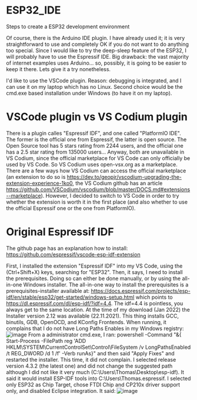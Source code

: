 # ESP32_IDE
Steps to create a ESP32 development environment

Of course, there is the Arduino IDE plugin. I have already used it; it is very straightforward to use and completely
OK if you do not want to do anything too special. Since I would like to try the deep-sleep feature of the ESP32, I will
probably have to use the Espressif IDE. Big drawback: the vast majority of internet examples uses Arduino... so, possibly,
it is going to be easier to keep it there. Lets give it a try nonetheless.

I'd like to use the VSCode plugin. Reason: debugging is integrated, and I can use it on my laptop which has no Linux.
Second choice would be the cmd.exe based installation under Windows (to have it on my laptop).

# VSCode plugin vs VS Codium plugin
There is a plugin calles "Espressif IDF", and one called "PlatformIO IDE". The former is the official one from Espressif,
the latter is open source. The Open Source tool has 5 stars rating from 2244 users, and the official one has a 2.5 star
rating from 135000 users... 
Anyway, both are unavailable in VS Codium, since the official marketplace for VS Code can only officially be used by
VS Code. So VS Codium uses open-vsx.org as a marketplace. There are a few ways how VS Codium can access the official
marketplace (an extension to do so is https://dev.to/geopjr/vscodium-upgrading-the-extension-experience-1ko0, the VS Codium
github has an article https://github.com/VSCodium/vscodium/blob/master/DOCS.md#extensions--marketplace).
However, I decided to switch to VS Code in order to try whether the extension is worth it in the first place (and also
whether to use the official Espressif one or the one from PlatformIO).

# Original Espressif IDF

The github page has an explanation how to install: https://github.com/espressif/vscode-esp-idf-extension

First, I installed the extension "Espressif IDF" into my VS Code, using the (Ctrl+Shift+X) keys, searching for "ESP32".
Then, it says, I need to install the prerequisites. Doing so can either be done manually, or by using the all-in-one
Windows installer. The all-in-one way to install the prerequisites is a prerequisites-installer available at:
https://docs.espressif.com/projects/esp-idf/en/stable/esp32/get-started/windows-setup.html which points to
https://dl.espressif.com/dl/esp-idf/?idf=4.4. The idf=4.4 is pointless, you always get to the same location. At the
time of my download (Jan 2022) the Installer version 2.12 was available (22.11.2021). 
This thing installs GCC, binutils, GDB, OpenOCD, and KConfig Frontends.
When running, it complains that I do not have Long Paths Enables in my Windows registry:
![image](https://user-images.githubusercontent.com/11603870/149659874-ad86cbd0-50c3-4b17-981e-2b96603e4bcc.png)
From a administrator cmd.exe, I ran:
powershell -Command "&{ Start-Process -FilePath reg 'ADD HKLM\SYSTEM\CurrentControlSet\Control\FileSystem /v LongPathsEnabled /t REG_DWORD /d 1 /f' -Verb runAs}"
and then said "Apply Fixes" and restarted the installer. This time, it did not complain. I selected release version 4.3.2 (the
latest one) and did not change the suggested path although I did not like it very much (C:\Users\Thomas\Desktop\esp-idf).
It said it would install ESP-IDF tools into C:\Users\Thomas\.espressif.
I selected only ESP32 as Chip Target, chose FTDI Chip and CP210x driver support only, and disabled Eclipse integration. It said:
![image](https://user-images.githubusercontent.com/11603870/149660077-f77e42aa-afe8-443a-afc4-0b18b459a275.png)



